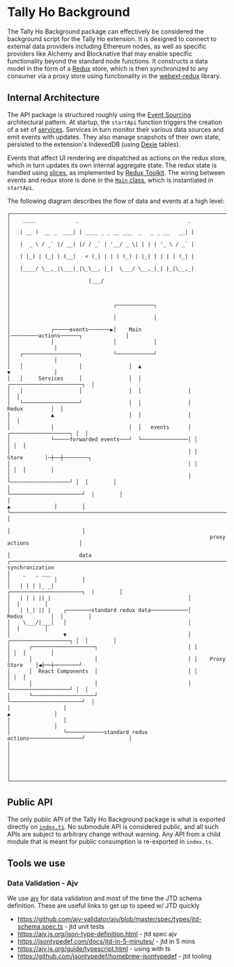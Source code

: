 # Tally Ho Background

The Tally Ho Background package can effectively be considered the background script for the
Tally Ho extension. It is designed to connect to external data providers including
Ethereum nodes, as well as specific providers like Alchemy and Blocknative that
may enable specific functionality beyond the standard node functions. It constructs
a data model in the form of a [Redux](https://redux.js.org) store, which is
then synchronized to any consumer via a proxy store using functionality in the
[webext-redux](https://github.com/tshaddix/webext-redux) library.

## Internal Architecture

The API package is structured roughly using the [Event
Sourcing](https://martinfowler.com/eaaDev/EventSourcing.html) architectural
pattern. At startup, the `startApi` function triggers the creation of a set of
[services](./services). Services in turn monitor their various data sources and
emit events with updates. They also manage snapshots of their own state,
persisted to the extension's IndexedDB (using [Dexie](https://dexie.org)
tables).

Events that affect UI rendering are dispatched as actions on the redux store,
which in turn updates its own internal aggregate state. The redux state is
handled using [slices](./redux-slices), as implemented by [Redux
Toolkit](https://redux-toolkit.js.org). The wiring between events and redux
store is done in the [`Main` class](./main.ts), which is instantiated in
`startApi`.

The following diagram describes the flow of data and events at a high level:

```
┌────────────────────────────────────────────────────────────────────────────────────┐
│    ____             _                                   _                          │
│   | __ )  __ _  ___| | ____ _ _ __ ___  _   _ _ __   __| |                         │
│   |  _ \ / _` |/ __| |/ / _` | '__/ _ \| | | | '_ \ / _` |                         │
│   | |_) | (_| | (__|   < (_| | | | (_) | |_| | | | | (_| |                         │
│   |____/ \__,_|\___|_|\_\__, |_|  \___/ \__,_|_| |_|\__,_|                         │
│                         |___/                                                      │
│                                                                                    │
│                                 ┌────────────┐                                     │
│                                 │            │                                     │
│             ┌─────events───────▶│    Main    │─────────actions──────┐              │
│             │                   │            │                      │              │
│   ┌──────────────────┐          └────────────┘                      │              │
│   │                  │               │  ▲                           ▼              │
│   │     Services     │               │  │               ┌───────────────────────┐  │
│   │                  │               │  │               │                       │  │
│   └──────────────────┘               │  │               │         Redux         │  │
│             ▲                        │  │               │                       │  │
│             │                        │  │   events      │ ┌───────────────────┐ │  │
│             └─────forwarded events───┘  └───────────────│ │                   │ │  │
│                                                         │ │       Store       │─┼──┼────────┐
│                                                         │ │                   │ │  │        │
│                                                         │ └───────────────────┘ │  │        │
│                                                         └───────────────────────┘  │        │
│                                                                     ▲              │        │
└─────────────────────────────────────────────────────────────────────┼──────────────┘        │
                                                                      │                       │
                                                                 proxy actions                │
                                                                      │                      data
┌─────────────────────────────────────────────────────────────────────┼──────────────┐  synchronization
│    _   _ ___                                                        │              │        │
│   | | | |_ _|                                           ┌───────────────────────┐  │        │
│   | | | || |                                            │                       │  │        │
│   | |_| || |    ┌────────standard redux data────────────│         Redux         │  │        │
│    \___/|___|   │                                       │                       │  │        │
│                 ▼                                       │ ┌───────────────────┐ │  │        │
│      ┌────────────────────┐                             │ │                   │ │  │        │
│      │                    │                             │ │    Proxy Store    │◀┼──┼────────┘
│      │  React Components  │                             │ │                   │ │  │
│      │                    │                             │ └───────────────────┘ │  │
│      └────────────────────┘                             └───────────────────────┘  │
│                 │                                                   ▲              │
│                 │                                                   │              │
│                 └────────────standard redux actions─────────────────┘              │
│                                                                                    │
│                                                                                    │
│                                                                                    │
└────────────────────────────────────────────────────────────────────────────────────┘
```

## Public API

The only public API of the Tally Ho Background package is what is exported directly on
[`index.ts`](./index.ts). No submodule API is considered public, and all such
APIs are subject to arbitrary change without warning. Any API from a child
module that is meant for public consumption is re-exported in `index.ts`.

## Tools we use

### Data Validation - Ajv

We use [ajv](https://ajv.js.org/) for data validation and most of the time the JTD schema definition. These are useful links to get up to speed w/ JTD quickly

- https://github.com/ajv-validator/ajv/blob/master/spec/types/jtd-schema.spec.ts - jtd unit tests
- https://ajv.js.org/json-type-definition.html - jtd spec ajv
- https://jsontypedef.com/docs/jtd-in-5-minutes/ - jtd in 5 mins
- https://ajv.js.org/guide/typescript.html - using with ts
- https://github.com/jsontypedef/homebrew-jsontypedef - jtd tooling
